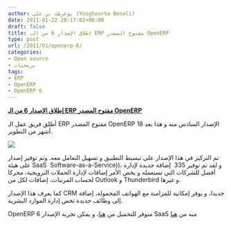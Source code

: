 ```yaml
---
author: يوغرطة بن علي (Youghourta Benali)
date: 2011-01-22 20:17:02+00:00
draft: false
title: إطلاق الإصدار 6 من الـ ERP مفتوح المصدر OpenERP
type: post
url: /2011/01/openerp-6/
categories:
- Open source
- برمجيات
tags:
- ERP
- OpenERP
- OpenERP 6
---
```


[**إطلاق الإصدار 6 من الـ ERP مفتوح المصدر OpenERP**](https://www.it-scoop.com/2011/01/openerp-6/)


أطلق فريق عمل الـ ERP مفتوح المصدر OpenERP الإصدار السادس منه و هذا بعد 18 أشهر من التطوير.

[![](logo.png)
](https://www.it-scoop.com/2011/01/openerp-6/)

تم التركيز في هذا الإصدار على تبسيط التطبيق و تسهيل التعامل معه. وتم توفير إصدار على هيئة SaaS  Software-as-a-Service))، و لقد تم توفير 335  إضافة جديدة لإدارة أفضل للشركات التي تستعمله و يخص الأمر إضافات لإدارة الحملات الترويجية، محركا لحساب المرتبات، إضافات لكل من Outlook و Thunderbird و غيرها.

كما يعرف هذا الإصدار CRM جديدا، و يوفر إمكانية للمزامنة مع الهواتف المحمولة، إضافة إلى وظائف جديدة تخص إدارة الموارد البشرية.

OpenERP 6 متوفر للتحميل من [هنا](http://www.openerp.com/downloads)، و يمكن تجربة الإصدار SaaS منه من [هنا](https://demo.my.openerp.com/?db=demo_1295496005&user=demo&password=demo&login_action=login)
